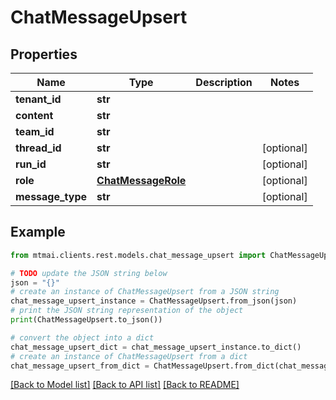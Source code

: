 # ChatMessageUpsert


## Properties

Name | Type | Description | Notes
------------ | ------------- | ------------- | -------------
**tenant_id** | **str** |  | 
**content** | **str** |  | 
**team_id** | **str** |  | 
**thread_id** | **str** |  | [optional] 
**run_id** | **str** |  | [optional] 
**role** | [**ChatMessageRole**](ChatMessageRole.md) |  | [optional] 
**message_type** | **str** |  | [optional] 

## Example

```python
from mtmai.clients.rest.models.chat_message_upsert import ChatMessageUpsert

# TODO update the JSON string below
json = "{}"
# create an instance of ChatMessageUpsert from a JSON string
chat_message_upsert_instance = ChatMessageUpsert.from_json(json)
# print the JSON string representation of the object
print(ChatMessageUpsert.to_json())

# convert the object into a dict
chat_message_upsert_dict = chat_message_upsert_instance.to_dict()
# create an instance of ChatMessageUpsert from a dict
chat_message_upsert_from_dict = ChatMessageUpsert.from_dict(chat_message_upsert_dict)
```
[[Back to Model list]](../README.md#documentation-for-models) [[Back to API list]](../README.md#documentation-for-api-endpoints) [[Back to README]](../README.md)


